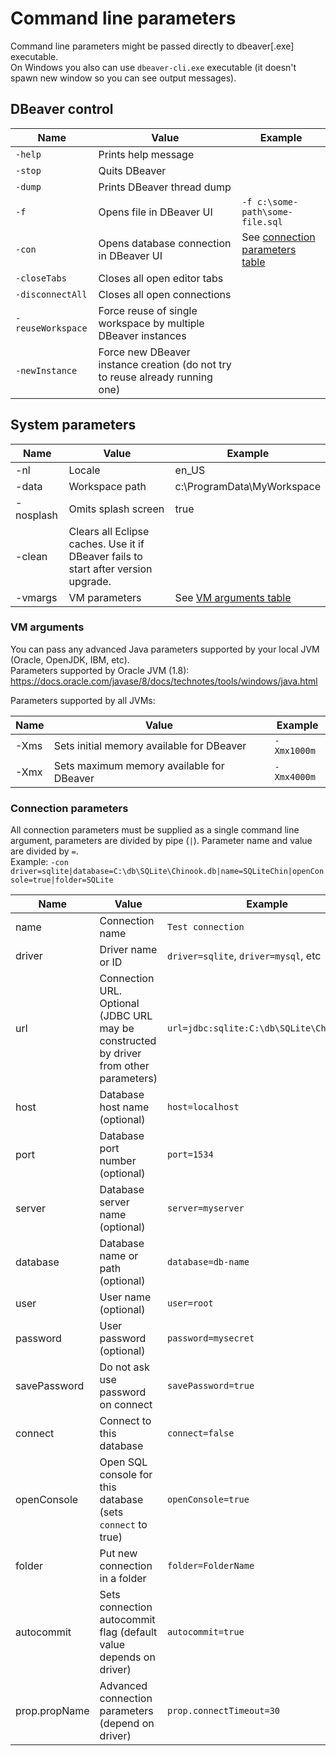 # Command line parameters

Command line parameters might be passed directly to dbeaver[.exe] executable.  
On Windows you also can use `dbeaver-cli.exe` executable (it doesn't spawn new window so you can see output messages).  

## DBeaver control
Name|Value|Example
----|-----|-------
`-help`|Prints help message|
`-stop`|Quits DBeaver|
`-dump`|Prints DBeaver thread dump|
`-f`|Opens file in DBeaver UI|`-f c:\some-path\some-file.sql`
`-con`|Opens database connection in DBeaver UI|See [connection parameters table](#connection-parameters)
`-closeTabs`|Closes all open editor tabs|
<nobr>`-disconnectAll`</nobr>|Closes all open connections|
`-reuseWorkspace`|Force reuse of single workspace by multiple DBeaver instances|
`-newInstance`|Force new DBeaver instance creation (do not try to reuse already running one)|

## System parameters

Name|Value|Example
----|-----|-------
-nl|Locale|en_US
-data|Workspace path|c:\ProgramData\MyWorkspace
-nosplash|Omits splash screen|true
-clean|Clears all Eclipse caches. Use it if DBeaver fails to start after version upgrade.
-vmargs|VM parameters|See [VM arguments table](#vm-arguments)

### VM arguments

You can pass any advanced Java parameters supported by your local JVM (Oracle, OpenJDK, IBM, etc).  
Parameters supported by Oracle JVM (1.8): https://docs.oracle.com/javase/8/docs/technotes/tools/windows/java.html

Parameters supported by all JVMs:

Name|Value|Example
----|-----|-------
-Xms|Sets initial memory available for DBeaver|`-Xmx1000m`
-Xmx|Sets maximum memory available for DBeaver|`-Xmx4000m`

### Connection parameters
All connection parameters must be supplied as a single command line argument, parameters are divided by pipe (`|`). Parameter name and value are divided by `=`.  
Example: `-con driver=sqlite|database=C:\db\SQLite\Chinook.db|name=SQLiteChin|openConsole=true|folder=SQLite`

Name|Value|Example
----|-----|-------
name|Connection name|`Test connection`
driver|Driver name or ID|`driver=sqlite`, `driver=mysql`, etc
url|Connection URL. Optional (JDBC URL may be constructed by driver from other parameters)|`url=jdbc:sqlite:C:\db\SQLite\Chinook.db`
host|Database host name (optional)|`host=localhost`
port|Database port number (optional)|`port=1534`
server|Database server name (optional)|`server=myserver`
database|Database name or path (optional)|`database=db-name`
user|User name (optional)|`user=root`
password|User password (optional)|`password=mysecret`
savePassword|Do not ask use password on connect|`savePassword=true`
connect|Connect to this database|`connect=false`
openConsole|Open SQL console for this database (sets `connect` to true)|`openConsole=true`
folder|Put new connection in a folder|`folder=FolderName`
autocommit|Sets connection autocommit flag (default value depends on driver)|`autocommit=true`
prop.propName|Advanced connection parameters (depend on driver)|`prop.connectTimeout=30`